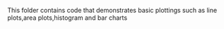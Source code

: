 This folder contains code that demonstrates basic plottings such as line plots,area plots,histogram and bar charts
